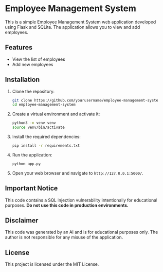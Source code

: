# Employee Management System

This is a simple Employee Management System web application developed using Flask and SQLite. The application allows you to view and add employees.

## Features

- View the list of employees
- Add new employees

## Installation

1. Clone the repository:

   ```bash
   git clone https://github.com/yourusername/employee-management-system.git
   cd employee-management-system
   ```

2. Create a virtual environment and activate it:

   ```bash
   python3 -m venv venv
   source venv/bin/activate
   ```

3. Install the required dependencies:

   ```bash
   pip install -r requirements.txt
   ```

4. Run the application:

   ```bash
   python app.py
   ```

5. Open your web browser and navigate to `http://127.0.0.1:5000/`.

## Important Notice

This code contains a SQL Injection vulnerability intentionally for educational purposes. **Do not use this code in production environments.**

## Disclaimer

This code was generated by an AI and is for educational purposes only. The author is not responsible for any misuse of the application.

## License

This project is licensed under the MIT License.